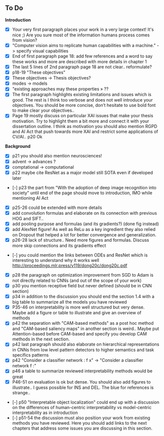## To Do

**Introduction**
- [x] Your very first paragraph places your work in a very large context! It's nice ;) Are you sure most of the information humans process comes from vision?
- [x] "Computer vision aims to replicate human capabilities with a machine." -> specify visual capabilities
- [x] End of first paragraph page 18: add few references and a word to say these works and more are described with more details in chapter 1
- [x] The last 5 lines of 2nd paragraph page 18 are not clear.. reformulate?
- [x] p18-19 "These objectives"
- [x] These objectives -> Thesis objectives?
- [x] modes -> models
- [x] "existing approaches may these properties » ??
- [x] The first paragraph highlights existing limitations and issues which is good. The rest is I think too verbose and does not well introduce your objectives. You should be more concise, don’t hesitate to use bold font to make clear your objectives..
- [x] Page 19 mostly discuss on particular XAI issues that make your thesis motivation. Try to highlight them a bit more and connect it with your dissertation outline. I think as motivation you should also mention RGPD and AI Act that push towards more XAI and restrict some applications of CV/AI..
p20 Ok

**Background**
- [x] p21 you should also mention neurosciences!
- [x] advent -> advances ?
- [x] comptational -> computational 
- [x] p22 maybe cite ResNet as a major model still SOTA even if developed later
- [-] p23 the part from "With the adoption of deep image recognition into society" until end of the page should move to introduction, IMO while mentioning AI Act 
- [x] p25-26 could be extended with more details
- [x] add convolution formulas and elaborate on its connection with previous HOG and SIFT..
- [x] add pooling purpose and formulas (and its gradients?) (done fig instead)
- [x] add AlexNet figure! As well as ReLu as a key ingredient they also relied on Dropout that helped a lot for better convergence and generalization.
- [x] p26-28 lack of structure.. Need more figures and formulas. Discuss more skip connections and its gradients effect
- [-] you could mention the links between ODEs and ResNet which is interesting to understand why it works well http://proceedings.mlr.press/v119/dong20c/dong20c.pdf
- [x] p28 the paragraph on optimization improvement from SGD to Adam is not directly related to CNNs (and out of the scope of your work)
- [x] p30 you mention receptive field but never defined (should be in CNN section)
- [x] p34 in addition to the discussion you should end the section 1.4 with a big table to summarize all the models you have reviewed
- [x] P35-46 on interpretability is more well structured but very dense. Maybe add a figure or table to illustrate and give an overview of methods
- [x] p42 the separation with "CAM-based methods" as a post hoc method and "CAM-based saliency maps" in another section is weird.. Maybe put Attention-based before CAM-based and specify you develop CAM methods in the next section. 
- [x] p42 last paragraph should also elaborate on hierarchical representations in CNNs from low level pattern detectors to higher semantics and task specifics patterns
- [x] p42 "Consider a classifier network : f x" -> "Consider a classifier network f :" 
- [x] p46 a table to summarize reviewed interpretability methods would be great 
- [x] P46-51 on evaluation is ok but dense. You should also add figures to illustrate.. I guess possible for INS and DEL. The blue for references is strange.. 
- [-] p50 "Interpretable object localization" could end up with a discussion on the differences of human-centric interpretability vs model-centric interpretability as in introduction 
- [-] p51-54 the discussion must also position your work from existing methods you have reviewed. Here you should add links to the next chapters that address some issues you are discussing in this section.


